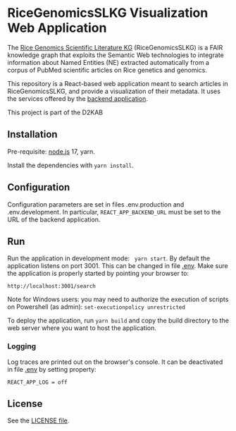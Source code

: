# RiceGenomicsSLKG Visualization Web Application

The [Rice Genomics Scientific Literature KG](https://github.com/ANR-DIG-AI/RiceGenomicsSLKG) (RiceGenomicsSLKG) is a FAIR knowledge graph that exploits
the Semantic Web technologies to integrate information about Named Entities (NE) extracted automatically from a corpus of
PubMed scientific articles on Rice genetics and genomics.

This repository is a React-based web application meant to search articles in RiceGenomicsSLKG, and provide a visualization of their metadata.
It uses the services offered by the [backend application](https://github.com/ANR-DIG-AI/ricegenomicsslkg-web-backend).

This project is part of the D2KAB

## Installation

Pre-requisite: [node.js](https://nodejs.org/) 17, yarn.

Install the dependencies with `yarn install`.

## Configuration

Configuration parameters are set in files .env.production and .env.development.
In particular, `REACT_APP_BACKEND_URL` must be set to the URL of the backend application.

## Run

Run the application in development mode: ` yarn start`.
By default the application listens on port 3001. This can be changed in file [.env](.env.development).
Make sure the application is properly started by pointing your browser to:

```
http://localhost:3001/search
```

Note for Windows users: you may need to authorize the execution of scripts on Powershell (as admin): `set-executionpolicy unrestricted`

To deploy the application, run `yarn build` and copy the build directory to the web server where you want to host the application.

### Logging

Log traces are printed out on the browser's console. It can be deactivated in file [.env](.env.development) by setting property:

```
REACT_APP_LOG = off
```

## License

See the [LICENSE file](LICENSE).
